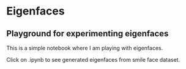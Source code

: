 # Eigenfaces
Playground for experimenting eigenfaces
------

This is a simple notebook where I am playing with eigenfaces.

Click on .ipynb to see generated eigenfaces from smile face dataset.
